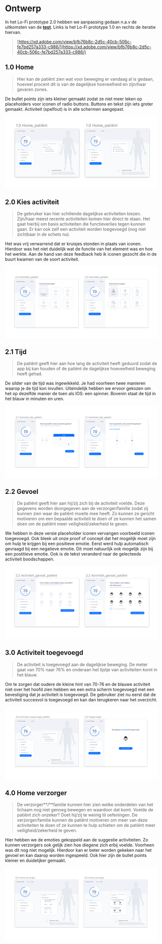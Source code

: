 # Ontwerp

In het Lo-Fi prototype 2.0 hebben we aanpassing gedaan n.a.v de uitkomsten van de [**test**](../high-fi-prototype-1.0/test.md). Links is het Lo-Fi prototype 1.0 en rechts de iteratie hiervan. 

> [https://xd.adobe.com/view/bfb76b8c-2d5c-40cb-506c-fe7bd257a333-c986/](https://xd.adobe.com/view/bfb76b8c-2d5c-40cb-506c-fe7bd257a333-c986/)

## 1.0 Home

> Hier kan de patiënt zien wat voor beweging er vandaag al is gedaan, hoeveel procent dit is van de dagelijkse hoeveelheid en zijn/haar gevaren zones.

De bullet points zijn iets kleiner gemaakt zodat ze niet meer leken op placeholders voor iconen of radio buttons. Buttons en tekst zijn iets groter gemaakt. Activiteit \(spelfout\) is in alle schermen aangepast.

![](../../.gitbook/assets/1.0-home_patie-nt%20%281%29.png)

## **2.0 Kies activiteit**

> De gebruiker kan hier schillende dagelijkse activiteiten kiezen. Zijn/haar meest recente activiteiten komen hier direct te staan. Het gaat hierbij om basis activiteiten die functieverlies tegen kunnen gaan. Er kan ook zelf een activiteit worden toegevoegd \(nog niet zichtbaar in de schets nu\).

Het was vrij verwarrend dat er kruisjes stonden in plaats van iconen. Hierdoor was het niet duidelijk wat de functie van het element was en hoe het werkte. Aan de hand van deze feedback heb ik iconen gezocht die in de buurt kwamen van de soort activiteit.

![](../../.gitbook/assets/2.0-activiteit_patie-nt%20%281%29.png)

## 2.1 Tijd

> De patiënt geeft hier aan hoe lang de activiteit heeft geduurd zodat de app bij kan houden of de patiënt de dagelijkse hoeveelheid beweging heeft gehad.

De silder van de tijd was ingewikkeld. Je had voorheen twee manieren waarop je de tijd kon invullen. Uiteindelijk hebben we ervoor gekozen om het op dezelfde manier de toen als IOS: een spinner. Bovenin staat de tijd in het blauw in minuten en uren.

![](../../.gitbook/assets/2.1-activiteit_tijd_patie-nt.png)

## 2.2 Gevoel

> De patiënt geeft hier aan hij/zij zich bij de activiteit voelde. Deze gegevens worden doorgegeven aan de verzorger/familie zodat zij kunnen zien waar de patiënt moeite mee heeft. Zo kunnen ze gericht motiveren om een bepaalde activiteit te doen of ze kunnen het samen doen om de patiënt meer veiligheid/zekerheid te geven.

We hebben in deze versie placeholder iconen vervangen voorbeeld iconen toegevoegd. Ook bleek uit onze proof of concept dat het mogelijk moet zijn om hulp te krijgen bij een positieve emotie. Eerst werd hulp automatisch gevraagd bij een negatieve emotie. Dit moet natuurlijk ook mogelijk zijn bij een postitieve emotie. Ook is de tekst veranderd naar de gelecteeds activiteit boodschappen.

![](../../.gitbook/assets/2.2-activiteit_gevoel_patie-nt%20%281%29.png)

## 3.0 Activiteit toegevoegd

> De activiteit is toegevoegd aan de dagelijkse beweging. De meter gaat van 70% naar 76% en onderaan het lijstje van activiteiten komt in het blauw.

Om te zorgen dat oudere de kleine hint van 70-76 en de blauwe activiteit niet over het hoofd zien hebben we een extra scherm toegevoegd met een bevestiging dat je activiteit is toegevoegd. De gebruiker ziet nu eerst dat de activiteit succesvol is toegevoegd en kan dan terugkeren naar het overzicht.

![](../../.gitbook/assets/2.3-toegevoegd.png)

## 4.0 Home verzorger

> De verzorger**/**familie kunnen hier zien welke onderdelen van het lichaam nog niet genoeg bewegen en waardoor dat komt. Voelde de patiënt zich onzeker? Doet hij/zij te weinig til oefeningen. De verzorger/familie kunnen de patiënt motiveren om meer van deze activiteiten te doen of ze kunnen te hulp schieten om de patiënt meer veiligheid/zekerheid te geven.

Hier hebben we de emoties gekoppeld aan de suggestie activiteiten. Zo kunnen verzorgers ook gelijk zien hoe diegene zich erbij voelde. Voorheen was dit nog niet mogelijk. Hierdoor kan er beter worden gekeken naar het gevoel en kan daarop worden ingespeeld. Ook hier zijn de bullet points kleiner en duidelijker gemaakt.

![](../../.gitbook/assets/4.0-home_verzorger.png)



